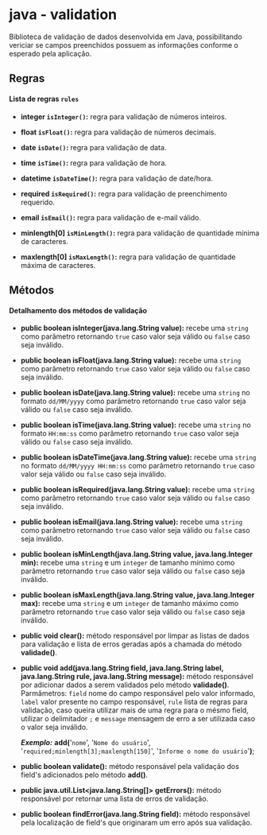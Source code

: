 # java - validation
Biblioteca de validação de dados desenvolvida em Java, possibilitando vericiar se campos preenchidos possuem as informações conforme o esperado pela aplicação.

## Regras
#### Lista de regras `rules`
+ **integer `isInteger()`:** regra para validação de números inteiros.

+ **float `isFloat()`:** regra para validação de números decimais. 

+ **date `isDate()`:** regra para validação de data.

+ **time `isTime()`:** regra para validação de hora.

+ **datetime `isDateTime()`:** regra para validação de date/hora.

+ **required `isRequired()`:** regra para validação de preenchimento requerido.

+ **email `isEmail()`:** regra para validação de e-mail válido.

+ **minlength[0] `isMinLength()`:** regra para validação de quantidade mínima de caracteres.

+ **maxlength[0] `isMaxLength()`:** regra para validação de quantidade máxima de caracteres.

## Métodos
#### Detalhamento dos métodos de validação
+ **public boolean isInteger(java.lang.String value):** recebe uma `string` como parâmetro retornando `true` caso valor seja válido ou `false` caso seja inválido.

+ **public boolean isFloat(java.lang.String value):** recebe uma `string` como parâmetro retornando `true` caso valor seja válido ou `false` caso seja inválido.

+ **public boolean isDate(java.lang.String value):** recebe uma `string` no formato `dd/MM/yyyy` como parâmetro retornando `true` caso valor seja válido ou `false` caso seja inválido.

+ **public boolean isTime(java.lang.String value):** recebe uma `string` no formato `HH:mm:ss` como parâmetro retornando `true` caso valor seja válido ou `false` caso seja inválido.

+ **public boolean isDateTime(java.lang.String value):** recebe uma `string` no formato `dd/MM/yyyy HH:mm:ss` como parâmetro retornando `true` caso valor seja válido ou `false` caso seja inválido.

+ **public boolean isRequired(java.lang.String value):** recebe uma `string` como parâmetro retornando `true` caso valor seja válido ou `false` caso seja inválido.

+ **public boolean isEmail(java.lang.String value):** recebe uma `string` como parâmetro retornando `true` caso valor seja válido ou `false` caso seja inválido.

+ **public boolean isMinLength(java.lang.String value, java.lang.Integer min):** recebe uma `string` e um `integer` de tamanho mínimo como parâmetro retornando `true` caso valor seja válido ou `false` caso seja inválido.

+ **public boolean isMaxLength(java.lang.String value, java.lang.Integer max):** recebe uma `string` e um `integer` de tamanho máximo como parâmetro retornando `true` caso valor seja válido ou `false` caso seja inválido.

+ **public void clear():** método responsável por limpar as listas de dados para validação e lista de erros geradas após a chamada do método **validade()**.

+ **public void add(java.lang.String field, java.lang.String label, java.lang.String rule, java.lang.String message):** método responsável por adicionar dados a serem validados pelo método **validade()**. Parmâmetros: `field` nome do campo responsável pelo valor informado, `label` valor presente no campo responsável, `rule` lista de regras para validação, caso queira utilizar mais de uma regra para o mésmo field, utilizar o delimitador `;` e `message` mensagem de erro a ser utilizada caso o valor seja inválido.

  ***Exemplo:***
  **add(**'`nome`', '`Nome do usuário`', '`required;minlength[3];maxlength[150]`', '`Informe o nome do usuário`'**)**;

+ **public boolean validate():** método responsável pela validação dos field's adicionados pelo método **add()**.

+ **public java.util.List<java.lang.String[]> getErrors():** método responsável por retornar uma lista de erros de validação.

+ **public boolean findError(java.lang.String field):** método responsável pela localização de field's que originaram um erro após sua validação.
